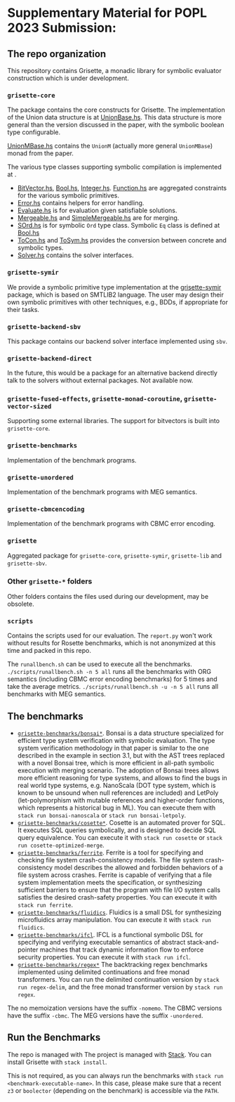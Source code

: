 # Supplementary Material for POPL 2023 Submission: 



## The repo organization
This repository contains Grisette, a monadic library for symbolic evaluator construction
which is under development.

### `grisette-core` 
The [](grisette-core) package contains the core constructs for Grisette.
The implementation of the Union data structure is at
[UnionBase.hs](grisette-core/src/Grisette/Core/Data/UnionBase.hs).
This data structure is more general than the version discussed in the paper,
with the symbolic boolean type configurable.


[UnionMBase.hs](grisette-core/src/Grisette/Core/Control/Monad/UnionMBase.hs) contains the `UnionM` (actually more general `UnionMBase`) monad from the paper.

The various type classes supporting symbolic compilation is implemented at [](grisette-core/src/Grisette/Core/Data/Class).
- [BitVector.hs](grisette-core/src/Grisette/Core/Data/Class/BitVector.hs), [Bool.hs](grisette-core/src/Grisette/Core/Data/Class/Bool.hs), [Integer.hs](grisette-core/src/Grisette/Core/Data/Class/Integer.hs). [Function.hs](grisette-core/src/Grisette/Core/Data/Class/Function.hs) are aggregated constraints for the various symbolic primitives.
- [Error.hs](grisette-core/src/Grisette/Core/Data/Class/Error.hs) contains helpers for error handling.
- [Evaluate.hs](grisette-core/src/Grisette/Core/Data/Class/Evaluate.hs) is for evaluation given satisfiable solutions.
- [Mergeable.hs](grisette-core/src/Grisette/Core/Data/Class/Mergeable.hs) and [SimpleMergeable.hs](grisette-core/src/Grisette/Core/Data/Class/SimpleMergeable.hs) are for merging.
- [SOrd.hs](grisette-core/src/Grisette/Core/Data/Class/SOrd.hs) is for symbolic `Ord` type class. Symbolic `Eq` class is defined at [Bool.hs](grisette-core/src/Grisette/Core/Data/Class/Bool.hs)
- [ToCon.hs](grisette-core/src/Grisette/Core/Data/Class/ToCon.hs) and [ToSym.hs](grisette-core/src/Grisette/Core/Data/Class/ToSym.hs) provides the conversion between concrete and symbolic types.
- [Solver.hs](grisette-core/src/Grisette/Core/Data/Class/Solver.hs) contains the solver interfaces.

### `grisette-symir`
We provide a symbolic primitive type implementation at the [grisette-symir](grisette-symir) package, which is based on SMTLIB2 language.
The user may design their own symbolic primitives with other techniques, e.g., BDDs, if appropriate for their tasks.

### `grisette-backend-sbv`
This package contains our backend solver interface implemented using `sbv`.

### `grisette-backend-direct`
In the future, this would be a package for an alternative backend directly talk to the solvers without external packages. Not available now.

### `grisette-fused-effects`, `grisette-monad-coroutine`, `grisette-vector-sized`
Supporting some external libraries.
The support for bitvectors is built into `grisette-core`.

### `grisette-benchmarks`
Implementation of the benchmark programs.

### `grisette-unordered`
Implementation of the benchmark programs with MEG semantics.

### `grisette-cbmcencoding`
Implementation of the benchmark programs with CBMC error encoding.

### `grisette`
Aggregated package for `grisette-core`, `grisette-symir`, `grisette-lib` and `grisette-sbv`.

### Other `grisette-*` folders
Other folders contains the files used during our development, may be obsolete.

### `scripts`
Contains the scripts used for our evaluation.
The `report.py` won't work without results for Rosette benchmarks, which is not anonymized at this time and packed in this repo.

The `runallbench.sh` can be used to execute all the benchmarks.
`./scripts/runallbench.sh -n 5 all` runs all the benchmarks with ORG semantics (including CBMC error encoding benchmarks) for 5 times and take the average metrics.
`./scripts/runallbench.sh -u -n 5 all` runs all
benchmarks with MEG semantics.

## The benchmarks
- [`grisette-benchmarks/bonsai*`](grisette-benchmarks/bonsai-lib/). Bonsai is a data structure specialized for efficient type system verification with symbolic evaluation.
The type system verification methodology in that paper is similar to the one described in the example in section 3.1,
but with the AST trees replaced with a novel Bonsai tree, which is more efficient in all-path symbolic execution with merging scenario.
The adoption of Bonsai trees allows more efficient reasoning for type systems, and allows to find the bugs in real world type systems,
e.g. NanoScala (DOT type system, which is known to be unsound when null references are included) and LetPoly (let-polymorphism with mutable references and higher-order functions, which represents a historical bug in ML).
You can execute them with `stack run bonsai-nanoscala` or `stack run bonsai-letpoly`.
- [`grisette-benchmarks/cosette*`](grisette-benchmarks/cosette/). Cosette is an automated prover for SQL.
It executes SQL queries symbolically, and is designed to decide SQL query equivalence.
You can execute it with `stack run cosette` or `stack run cosette-optimized-merge`.
- [`grisette-benchmarks/ferrite`](grisette-benchmarks/ferrite/). Ferrite is a tool for specifying and checking file system crash-consistency models. The file system crash-consistency model describes the allowed and forbidden behaviors of a file system across crashes. Ferrite is capable of verifying that a file system implementation meets the specification, or synthesizing sufficient barriers to ensure that the program with file I/O system calls satisfies the desired crash-safety properties.
You can execute it with `stack run ferrite`.
- [`grisette-benchmarks/fluidics`](grisette-benchmarks/fluidics/). Fluidics is a small DSL for synthesizing microfluidics array manipulation.
You can execute it with `stack run fluidics`.
- [`grisette-benchmarks/ifcl`](grisette-benchmarks/ifcl/). IFCL is a functional symbolic DSL for specifying and verifying executable semantics of abstract stack-and-pointer machines that track dynamic information flow to enforce security properties.
You can execute it with `stack run ifcl`.
- [`grisette-benchmarks/regex*`](grisette-benchmarks/regex-common/)
The backtracking regex benchmarks implemented using delimited continuations and free monad transformers.
You can run the delimited continuation version by `stack run regex-delim`, and the free monad transformer version by `stack run regex`.


The no memoization versions have the suffix `-nomemo`. The CBMC versions have the suffix `-cbmc`. The MEG versions have the suffix `-unordered`.


## Run the Benchmarks

The repo is managed with The project is managed with [Stack](https://docs.haskellstack.org/en/stable/README/).
You can install Grisette with `stack install`.

This is not required, as you can always run the benchmarks with `stack run <benchmark-executable-name>`.
In this case, please make sure that a recent `z3` or `boolector` (depending on the benchmark) is accessible via the `PATH`.


